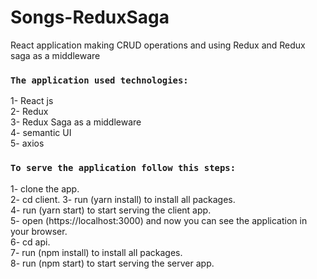 # Songs-ReduxSaga
React application making CRUD operations and using Redux and Redux saga as a middleware

### `The application used technologies:`
1- React js<br>
2- Redux<br>
3- Redux Saga as a middleware<br>
4- semantic UI<br>
5- axios<br>
### `To serve the application follow this steps:`

1- clone the app.<br>
2- cd client.
3- run (yarn install) to install all packages.<br>
4- run (yarn start) to start serving the client app.<br>
5- open (https://localhost:3000) and now you can see the application in your browser.<br>
6- cd api.<br>
7- run (npm install) to install all packages.<br>
8- run (npm start) to start serving the server app.<br>
